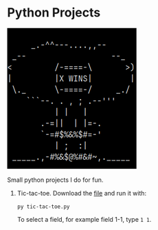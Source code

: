# Python Projects

![Epic Victory Explosion Image](./img/explosion.png)

Small python projects I do for fun.

1. Tic-tac-toe. Download the [file](./tic-tac-toe.py) and run it with:

   ```
   py tic-tac-toe.py
   ```

   To select a field, for example field 1-1, type `1 1`.

